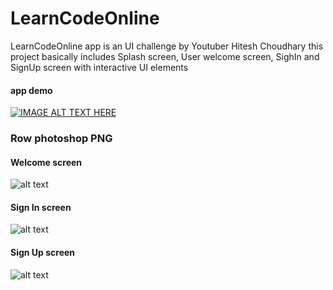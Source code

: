 # LearnCodeOnline

LearnCodeOnline app is an UI challenge by Youtuber Hitesh Choudhary 
this project basically includes
Splash screen, User welcome screen, SighIn and SignUp screen
with interactive UI elements

#### app demo
[![IMAGE ALT TEXT HERE](http://img.youtube.com/vi/HdpnSrPYGMI/0.jpg)](https://youtu.be/HdpnSrPYGMI)

### Row photoshop PNG
#### Welcome screen
![alt text](https://github.com/hardikbamania/UI-Challenge/blob/master/assets1.png)
#### Sign In screen
![alt text](https://github.com/hardikbamania/UI-Challenge/blob/master/assets2.png)
#### Sign Up screen
![alt text](https://github.com/hardikbamania/UI-Challenge/blob/master/assets3.png)
